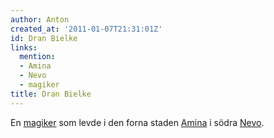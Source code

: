 ```yaml
---
author: Anton
created_at: '2011-01-07T21:31:01Z'
id: Dran Bielke
links:
  mention:
  - Amina
  - Nevo
  - magiker
title: Dran Bielke
---
```


En [magiker] som levde i den forna staden [Amina] i södra [Nevo].

  [magiker]: magiker
  [Amina]: Amina
  [Nevo]: Nevo
